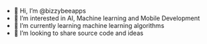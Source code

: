 - 👋 Hi, I’m @bizzybeeapps
- 👀 I’m interested in AI, Machine learning and Mobile Development
- 🌱 I’m currently learning machine learning algorithms
- 💞️ I’m looking to share source code and ideas


<!---
bizzybeeapps/bizzybeeapps is a ✨ special ✨ repository because its `README.md` (this file) appears on your GitHub profile.
You can click the Preview link to take a look at your changes.
--->
